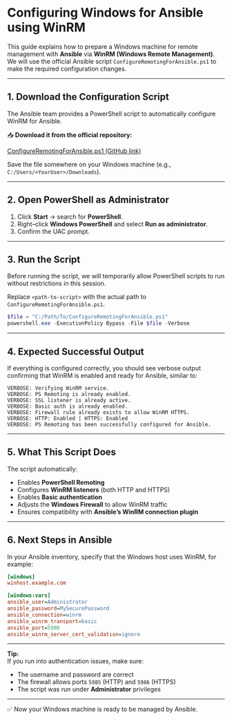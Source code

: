 # Configuring Windows for Ansible using WinRM

This guide explains how to prepare a Windows machine for remote management with **Ansible** via **WinRM (Windows Remote Management)**.  
We will use the official Ansible script `ConfigureRemotingForAnsible.ps1` to make the required configuration changes.

---

## 1. Download the Configuration Script

The Ansible team provides a PowerShell script to automatically configure WinRM for Ansible.

📥 **Download it from the official repository:**

[ConfigureRemotingForAnsible.ps1 (GitHub link)](https://github.com/ansible/ansible/blob/stable-2.9/examples/scripts/ConfigureRemotingForAnsible.ps1)

Save the file somewhere on your Windows machine (e.g., `C:/Users/<YourUser>/Downloads`).

---

## 2. Open PowerShell as Administrator

1. Click **Start** → search for **PowerShell**.
2. Right–click **Windows PowerShell** and select **Run as administrator**.
3. Confirm the UAC prompt.

---

## 3. Run the Script

Before running the script, we will temporarily allow PowerShell scripts to run without restrictions in this session.

Replace `<path-to-script>` with the actual path to `ConfigureRemotingForAnsible.ps1`.

```powershell
$file = "C:/Path/To/ConfigureRemotingForAnsible.ps1"
powershell.exe -ExecutionPolicy Bypass -File $file -Verbose
```

---

## 4. Expected Successful Output

If everything is configured correctly, you should see verbose output confirming that WinRM is enabled and ready for Ansible, similar to:

```plaintext
VERBOSE: Verifying WinRM service.
VERBOSE: PS Remoting is already enabled.
VERBOSE: SSL listener is already active.
VERBOSE: Basic auth is already enabled.
VERBOSE: Firewall rule already exists to allow WinRM HTTPS.
VERBOSE: HTTP: Enabled | HTTPS: Enabled
VERBOSE: PS Remoting has been successfully configured for Ansible.
```

---

## 5. What This Script Does

The script automatically:
- Enables **PowerShell Remoting**
- Configures **WinRM listeners** (both HTTP and HTTPS)
- Enables **Basic authentication**
- Adjusts the **Windows Firewall** to allow WinRM traffic
- Ensures compatibility with **Ansible’s WinRM connection plugin**

---

## 6. Next Steps in Ansible

In your Ansible inventory, specify that the Windows host uses WinRM, for example:

```ini
[windows]
winhost.example.com

[windows:vars]
ansible_user=Administrator
ansible_password=MySecurePassword
ansible_connection=winrm
ansible_winrm_transport=basic
ansible_port=5986
ansible_winrm_server_cert_validation=ignore
```

---

**Tip:**  
If you run into authentication issues, make sure:
- The username and password are correct
- The firewall allows ports `5985` (HTTP) and `5986` (HTTPS)
- The script was run under **Administrator** privileges

---

✅ Now your Windows machine is ready to be managed by Ansible.
